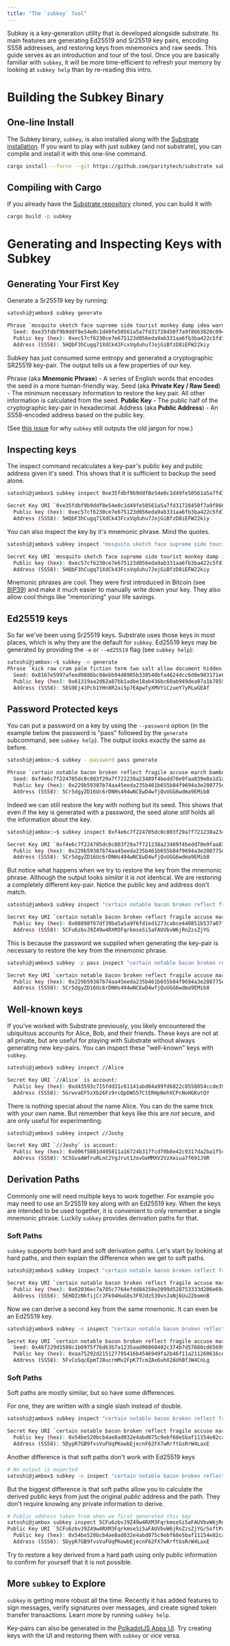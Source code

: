 ```yaml
---
title: "The `subkey` Tool"
---
```

Subkey is a key-generation utility that is developed alongside substrate. Its main features are generating Ed25519 and Sr25519 key pairs, encoding SS58 addresses, and restoring keys from mnemonics and raw seeds. This guide serves as an introduction and tour of the tool. Once you are basically familiar with `subkey`, it will be more time-efficient to refresh your memory by looking at `subkey help` than by re-reading this intro.

# Building the Subkey Binary

## One-line Install
The Subkey binary, `subkey`, is also installed along with the [Substrate installation](quickstart/installing-substrate.md). If you want to play with just subkey (and not substrate), you can compile and install it with this one-line command.
```bash
cargo install --force --git https://github.com/paritytech/substrate subkey
```

## Compiling with Cargo
If you already have the [Substrate repository](https://github.com/paritytech/substrate) cloned, you can build it with
```bash
cargo build -p subkey
```

# Generating and Inspecting Keys with Subkey

## Generating Your First Key
Generate a Sr25519 key by running:
```bash
satoshi@jambox$ subkey generate

Phrase `mosquito sketch face supreme side tourist monkey damp idea warm luggage better` is account:
  Seed: 0xe35fdbf9b9ddf8e54e0c1d49fe50561a5a7fd31728450f7a9f8663820c09401e
  Public key (hex): 0xec57cf6230ce7e675123d056eda9ab331aa6fb3ba422c5fd194721ddc6b69a14
  Address (SS58): 5HQbF3hCugq71XdCk43FcxVqduhu7JojGiBfzD8iEFW22kiy
```

Subkey has just consumed some entropy and generated a cryptographic SR25519 key-pair. The output tells us a few properties of our key.

Phrase (aka **Mnemonic Phrase**) - A series of English words that encodes the seed in a more human-friendly way.
Seed (aka **Private Key / Raw Seed**) - The minimum necessary information to restore the key pair. All other information is calculated from the seed.
**Public Key** - The public half of the cryptographic key-pair in hexadecimal.
Address (aka **Public Address**) - An SS58-encoded address based on the public key.

(See [this issue](https://github.com/paritytech/substrate/pull/2669#issuecomment-495702589) for why `subkey` still outputs the old jargon for now.)

## Inspecting keys
The inspect command recalculates a key-pair's public key and public address given it's seed. This shows that it is sufficient to backup the seed alone.
```bash
satoshi@jambox$ subkey inspect 0xe35fdbf9b9ddf8e54e0c1d49fe50561a5a7fd31728450f7a9f8663820c09401e

Secret Key URI `0xe35fdbf9b9ddf8e54e0c1d49fe50561a5a7fd31728450f7a9f8663820c09401e` is account:
  Public key (hex): 0xec57cf6230ce7e675123d056eda9ab331aa6fb3ba422c5fd194721ddc6b69a14
  Address (SS58): 5HQbF3hCugq71XdCk43FcxVqduhu7JojGiBfzD8iEFW22kiy
```

You can also inspect the key by it's mnemonic phrase. Mind the quotes.
```bash
satoshi@jambox$ subkey inspect "mosquito sketch face supreme side tourist monkey damp idea warm luggage better"

Secret Key URI `mosquito sketch face supreme side tourist monkey damp idea warm luggage better` is account:
  Public key (hex): 0xec57cf6230ce7e675123d056eda9ab331aa6fb3ba422c5fd194721ddc6b69a14
  Address (SS58): 5HQbF3hCugq71XdCk43FcxVqduhu7JojGiBfzD8iEFW22kiy
```

Mnemonic phrases are cool. They were first introduced in Bitcoin (see [BIP39](https://github.com/bitcoin/bips/blob/master/bip-0039.mediawiki)) and make it much easier to manually write down your key. They also allow cool things like "memorizing" your life savings.

## Ed25519 keys
So far we've been using Sr25519 keys. Substrate uses those keys in most places, which is why they are the default for `subkey`. Ed25519 keys may be generated by providing the `-e` or `--ed25519` flag (see `subkey help`):

```bash
satoshi@jambox:~$ subkey -e generate
Phrase `kick raw cram palm fiction term two salt allow document hidden mix` is account:
  Seed: 0x8167e5997afeed9886bc88ebb94d8905b330540bfa4624dcc6d0e983171e67ed
  Public key (hex): 0x61319aa2d62a87bb1adbe18ab436bc60ab949dea07a1b7859deb13bdfbb85f53
  Address (SS58): 5EG9Ej4JPcb1YHn8R2ai5p7EApwTyXMVYiCzueY7yRLwGEAf
```

## Password Protected keys
You can put a password on a key by using the `--password` option (in the example below the password is "pass" followed by the `generate` subcommand, see `subkey help`). The output looks exactly the same as before.
```bash
satoshi@jambox:~$ subkey --password pass generate

Phrase `certain notable bacon broken reflect fragile accuse march bamboo isolate call gate` is account:
  Seed: 0xf4e6c7f224705dc0c803f29a7f721238a23489f4bedd70e9faa839e0a1d1a392
  Public key (hex): 0x229b59387b74aa45eeda235b461b655b84f9694a3e280775d5438d64d477673a
  Address (SS58): 5Cr5dgyZD16Uc6rDNHs494wNCEwD4wfjQvUGG6wdma9EMib8
```

Indeed we can still restore the key with nothing but its seed. This shows that even if the key is generated with a password, the seed alone _still_ holds all the information about the key.
```bash
satoshi@jambox:~$ subkey inspect 0xf4e6c7f224705dc0c803f29a7f721238a23489f4bedd70e9faa839e0a1d1a392

Secret Key URI `0xf4e6c7f224705dc0c803f29a7f721238a23489f4bedd70e9faa839e0a1d1a392` is account:
  Public key (hex): 0x229b59387b74aa45eeda235b461b655b84f9694a3e280775d5438d64d477673a
  Address (SS58): 5Cr5dgyZD16Uc6rDNHs494wNCEwD4wfjQvUGG6wdma9EMib8
```

But notice what happens when we try to restore the key from the mnemonic phrase. Although the output looks _similar_ it is _not_ identical. We are restoring a completely different key-pair. Notice the public key and address don't match.
```bash
satoshi@jambox$ subkey inspect "certain notable bacon broken reflect fragile accuse march bamboo isolate call gate"

Secret Key URI `certain notable bacon broken reflect fragile accuse march bamboo isolate call gate` is account:
  Public key (hex): 0x08898f67df39ba5a5a9f6fd1ed1273cabce440851b537a07fad152f85649ce66
  Address (SS58): 5CFu6zbvJ9Z49w4RXM3FqrkmseSi5aFAUVbvW6jRnZzsZjYG
```

This is because the password we supplied when generating the key-pair is necessary to restore the key from the mnemonic phrase.
```bash
satoshi@jambox$ subkey -p pass inspect "certain notable bacon broken reflect fragile accuse march bamboo isolate call gate"

Secret Key URI `certain notable bacon broken reflect fragile accuse march bamboo isolate call gate` is account:
  Public key (hex): 0x229b59387b74aa45eeda235b461b655b84f9694a3e280775d5438d64d477673a
  Address (SS58): 5Cr5dgyZD16Uc6rDNHs494wNCEwD4wfjQvUGG6wdma9EMib8
```

## Well-known keys
If you've worked with Substrate previously, you likely encountered the ubiquitous accounts for Alice, Bob, and their friends. These keys are not at all private, but are useful for playing with Substrate without always generating new key-pairs. You can inspect these "well-known" keys with `subkey`.

```bash
satoshi@jambox$ subkey inspect //Alice

Secret Key URI `//Alice` is account:
  Public key (hex): 0xd43593c715fdd31c61141abd04a99fd6822c8558854ccde39a5684e7a56da27d
  Address (SS58): 5GrwvaEF5zXb26Fz9rcQpDWS57CtERHpNehXCPcNoHGKutQY
```

There is nothing special about the name Alice. You can do the same trick with your own name. But remember that keys like this are _not_ secure, and are only useful for experimenting.
```bash
satoshi@jambox$ subkey inspect //Joshy

Secret Key URI `//Joshy` is account:
  Public key (hex): 0x006f5081d495811a16724b317fcd70b8e42c9317da2ba1f5c36756a41fadec67
  Address (SS58): 5C5GvaAWfruRLnCJYgJrut1JovGeMMXV2VzXeiua7f691J9R
```

## Derivation Paths
Commonly one will need multiple keys to work together. For example you may need to use an Sr25519 key along with an Ed25519 key. When the keys are intended to be used together, it is convenient to only remember a single mnemonic phrase. Luckily `subkey` provides derivation paths for that.

### Soft Paths
`subkey` supports both hard and soft derivation paths. Let's start by looking at hard paths, and then explain the difference when we get to soft paths.

```bash
satoshi@jambox$ subkey inspect "certain notable bacon broken reflect fragile accuse march bamboo isolate call gate"//DerivationPath

Secret Key URI `certain notable bacon broken reflect fragile accuse march bamboo isolate call gate//DerivationPath` is account:
  Public key (hex): 0x62036ec7a705c7764efdd84258e2099d528753333d206e69ab038354cca59375
  Address (SS58): 5EHDZzNkfijCrJFk94HuG8s3F9Jdz539vnJaNj6Uu22bomnB
```

Now we can derive a second key from the same mnemonic. It can even be an Ed25519 key.
```bash
satoshi@jambox$ subkey -e inspect "certain notable bacon broken reflect fragile accuse march bamboo isolate call gate"//OtherPath

Secret Key URI `certain notable bacon broken reflect fragile accuse march bamboo isolate call gate//OtherPath` is account:
  Seed: 0x48f229d1588c1b0975f76d63b7a1235aad96060402c374b7d57680cd65699b1c
  Public key (hex): 0xaa75292d215127795416b4546949fa2b46f11a211260616ceb085dec7f35b6fa
  Address (SS58): 5FvCoSqcEpmTJ8ucrmMv2FpK7TcmZAx6uhX26UhBfJW4CnLg
```


### Soft Paths
Soft paths are mostly similar, but so have some differences.

For one, they are written with a single slash instead of double.
```bash
satoshi@jambox$ subkey inspect "certain notable bacon broken reflect fragile accuse march bamboo isolate call gate"/SoftPath

Secret Key URI `certain notable bacon broken reflect fragile accuse march bamboo isolate call gate/SoftPath` is account:
  Public key (hex): 0x54be520bcb4ae8ad032e4abd075c9ebf68e5baf11154e82cacd8d5f438d73066
  Address (SS58): 5DypR7GB9fvsVuFUqPKowbEjecnF62FX7wRrftGsRrW4LaxE
```

Another difference is that soft paths don't work with Ed25519 keys

```bash
# No output is expected
satoshi@jambox$ subkey -e inspect "certain notable bacon broken reflect fragile accuse march bamboo isolate call gate"/SoftPath
```

But the biggest difference is that soft paths allow you to calculate the derived public keys from just the original _public_ address and the path. They don't require knowing any private information to derive.

```bash
# Public address taken from when we first generated this key
satoshi@jambox subkey inspect 5CFu6zbvJ9Z49w4RXM3FqrkmseSi5aFAUVbvW6jRnZzsZjYG/SoftPath
Public Key URI `5CFu6zbvJ9Z49w4RXM3FqrkmseSi5aFAUVbvW6jRnZzsZjYG/SoftPath` is account:
  Public key (hex): 0x54be520bcb4ae8ad032e4abd075c9ebf68e5baf11154e82cacd8d5f438d73066
  Address (SS58): 5DypR7GB9fvsVuFUqPKowbEjecnF62FX7wRrftGsRrW4LaxE
```

Try to restore a key derived from a hard path using only public information to confirm for yourself that it is not possible.

## More `subkey` to Explore
`subkey` is getting more robust all the time. Recently it has added features to sign messages, verify signatures over messages, and create signed token transfer transactions. Learn more by running `subkey help`.

Key-pairs can also be generated in the [PolkadotJS Apps UI](https://github.com/polkadot-js/apps). Try creating keys with the UI and restoring them with `subkey` or vice versa.
